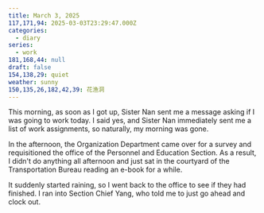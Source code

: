 ```yaml
---
title: March 3, 2025
117,171,94: 2025-03-03T23:29:47.000Z
categories:
  - diary
series:
  - work
181,168,44: null
draft: false
154,138,29: quiet
weather: sunny
150,135,26,182,42,39: 花渔洞
---
```


This morning, as soon as I got up, Sister Nan sent me a message asking if I was going to work today. I said yes, and Sister Nan immediately sent me a list of work assignments, so naturally, my morning was gone.

In the afternoon, the Organization Department came over for a survey and requisitioned the office of the Personnel and Education Section. As a result, I didn't do anything all afternoon and just sat in the courtyard of the Transportation Bureau reading an e-book for a while. 

It suddenly started raining, so I went back to the office to see if they had finished. I ran into Section Chief Yang, who told me to just go ahead and clock out. 